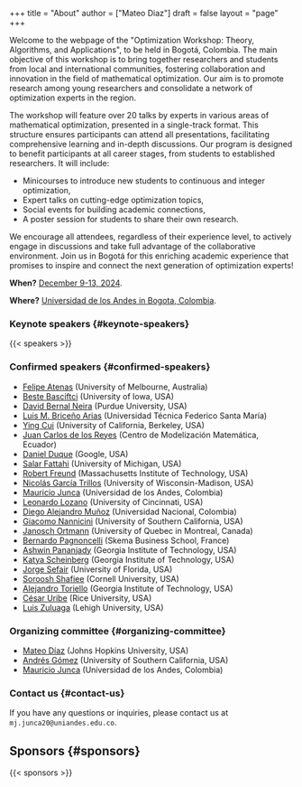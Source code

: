 +++
title = "About"
author = ["Mateo Diaz"]
draft = false
layout = "page"
+++

Welcome to the webpage of the "Optimization Workshop: Theory, Algorithms, and Applications", to be held in Bogotá, Colombia. The main objective of this workshop is to bring together researchers and students from local and international communities, fostering collaboration and innovation in the field of mathematical optimization. Our aim is to promote research among young researchers and consolidate a network of optimization experts in the region.

The workshop will feature over 20 talks by experts in various areas of mathematical optimization, presented in a single-track format. This structure ensures participants can attend all presentations, facilitating comprehensive learning and in-depth discussions. Our program is designed to benefit participants at all career stages, from students to established researchers. It will include:

-   Minicourses to introduce new students to continuous and integer optimization,
-   Expert talks on cutting-edge optimization topics,
-   Social events for building academic connections,
-   A poster session for students to share their own research.

We encourage all attendees, regardless of their experience level, to actively engage in discussions and take full advantage of the collaborative environment. Join us in Bogotá for this enriching academic experience that promises to inspire and connect the next generation of optimization experts!

**When?** [December 9-13, 2024](https://calendar.app.google/UTpVtMKDDVuu6zeE6).

**Where?** [Universidad de los Andes in Bogota, Colombia](https://maps.app.goo.gl/GtgswKC2kWU5HfUV7).


### Keynote speakers {#keynote-speakers}

{{< speakers >}}


### Confirmed speakers {#confirmed-speakers}

-   [Felipe Atenas](https://sites.google.com/view/atenas-optimization?usp=sharing) (University of Melbourne, Australia)
-   [Beste Basciftci](https://sites.google.com/view/bestebasciftci/)  (University of Iowa, USA)
-   [David Bernal Neira](https://secquoia.github.io/1-bernalde) (Purdue University, USA)
-   [Luis M. Briceño Arias](http://lbriceno.mat.utfsm.cl/) (Universidad Técnica Federico Santa María)
-   [Ying Cui](//sites.google.com/site/optyingcui/) (University of California, Berkeley, USA)
-   [Juan Carlos de los Reyes](https://modemat.epn.edu.ec/es/personal/jreyes) (Centro de Modelización Matemática, Ecuador)
-   [Daniel Duque](https://sites.google.com/view/daniel-duque/home) (Google, USA)
-   [Salar Fattahi](https://fattahi.engin.umich.edu/) (University of Michigan, USA)
-   [Robert Freund](https://mitmgmtfaculty.mit.edu/rfreund/) (Massachusetts Institute of Technology, USA)
-   [Nicolás García Trillos](https://www.nicolasgarciat.com/) (University of Wisconsin-Madison, USA)
-   [Mauricio Junca](https://math.uniandes.edu.co/~mjunca/) (Universidad de los Andes, Colombia)
-   [Leonardo Lozano](https://business.uc.edu/faculty-research/obais/faculty/leonardo-lozano.html) (University of Cincinnati, USA)
-   [Diego Alejandro Muñoz](https://sites.google.com/unal.edu.co/damunozd) (Universidad Nacional, Colombia)
-   [Giacomo Nannicini](https://sites.usc.edu/nannicini/) (University of Southern California, USA)
-   [Janosch Ortmann](https://www.gerad.ca/en/people/janosch-ortmann) (University of Quebec in Montreal, Canada)
-   [Bernardo Pagnoncelli](https://www.skema.edu/en/faculty-and-research/professors/bernardo-pagnoncelli) (Skema Business School, France)
-   [Ashwin Pananjady](https://sites.gatech.edu/ashwin-pananjady/) (Georgia Institute of Technology, USA)
-   [Katya Scheinberg](https://www.isye.gatech.edu/users/katya-scheinberg) (Georgia Institute of Technology, USA)
-   [Jorge Sefair](https://www.ise.ufl.edu/sefair/) (University of Florida, USA)
-   [Soroosh Shafiee](https://sorooshafiee.github.io/) (Cornell University, USA)
-   [Alejandro Toriello](https://sites.gatech.edu/alejandro-toriello/) (Georgia Institute of Technology, USA)
-   [César Uribe](https://cauribe.rice.edu/) (Rice University, USA)
-   [Luis Zuluaga](https://coral.ise.lehigh.edu/luiszuluaga/) (Lehigh University, USA)


### Organizing committee {#organizing-committee}

-   [Mateo Díaz](https://mateodd25.github.io/) (Johns Hopkins University, USA)
-   [Andrés Gómez](https://sites.google.com/usc.edu/gomez) (University of Southern California, USA)
-   [Mauricio Junca](https://math.uniandes.edu.co/~mjunca/) (Universidad de los Andes, Colombia)


### Contact us {#contact-us}

If you have any questions or inquiries, please contact us at `mj.junca20@uniandes.edu.co`.


## Sponsors {#sponsors}

{{< sponsors >}}
